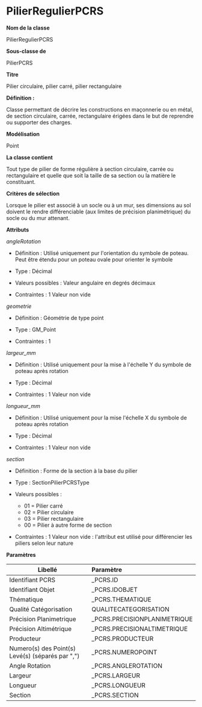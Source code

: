 # PilierRegulierPCRS #



**Nom de la classe**

PilierRegulierPCRS

**Sous-classe de**

PilierPCRS

**Titre**

Pilier circulaire, pilier carré, pilier rectangulaire

**Définition :**

Classe permettant de décrire les constructions en maçonnerie ou en métal, de section circulaire, carrée, rectangulaire érigées dans le but de reprendre ou supporter des charges.

**Modélisation**

 Point

**La classe contient**

Tout type de pilier de forme régulière à section circulaire, carrée ou rectangulaire et quelle que soit la taille de sa section ou la matière le constituant.

**Critères de sélection**

Lorsque le pilier est associé à un socle ou à un mur, ses dimensions au sol doivent le rendre différenciable (aux limites de précision planimétrique) du socle ou du mur attenant.

**Attributs**

*angleRotation*

- Définition : Utilisé uniquement pur l'orientation du symbole de poteau. Peut être étendu pour un poteau ovale pour orienter le symbole

- Type : Décimal

- Valeurs possibles : Valeur angulaire en degrés décimaux

- Contraintes : 1 Valeur non vide

*geometrie*

- Définition : Géométrie de type point

- Type : GM_Point

- Contraintes : 1

*largeur_mm*

- Définition : Utilisé uniquement pour la mise à l'échelle Y du symbole de poteau après rotation

- Type : Décimal

- Contraintes : 1 Valeur non vide

*longueur_mm*

- Définition : Utilisé uniquement pour la mise  l'échelle X du symbole de poteau après rotation

- Type : Décimal

- Contraintes : 1 Valeur non vide

*section*

- Définition : Forme de la section à la base du pilier

- Type : SectionPilierPCRSType

- Valeurs possibles :

  - 01 = Pilier carré
  - 02 = Pilier circulaire
  - 03 = Pilier rectangulaire
  - 00 = Pilier à autre forme de section


- Contraintes : 1 Valeur non vide : l'attribut est utilisé pour différencier les piliers selon leur nature

**Paramètres**

| Libellé | Paramètre |
| ---------|:-------------|
|Identifiant PCRS|_PCRS.ID|
|Identifiant Objet|_PCRS.IDOBJET|
|Thématique|_PCRS.THEMATIQUE|
|Qualité Catégorisation|QUALITECATEGORISATION|
|Précision Planimetrique|_PCRS.PRECISIONPLANIMETRIQUE|
|Précision Altimétrique|_PCRS.PRECISIONALTIMETRIQUE|
|Producteur|_PCRS.PRODUCTEUR|
|Numero(s) des Point(s) Levé(s) (séparés par ",")|_PCRS.NUMEROPOINT|
|Angle Rotation|_PCRS.ANGLEROTATION|
|Largeur|_PCRS.LARGEUR|
|Longueur|_PCRS.LONGUEUR|
|Section|_PCRS.SECTION|
